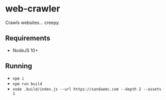 # web-crawler

Crawls websites... creepy.

## Requirements

- NodeJS 10+

## Running

- `npm i`
- `npm run build`
- `node .build/index.js --url https://sandaemc.com --depth 2 --assets 1`
